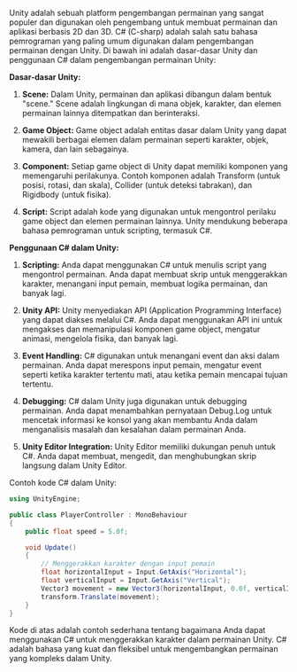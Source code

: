 Unity adalah sebuah platform pengembangan permainan yang sangat populer dan digunakan oleh pengembang untuk membuat permainan dan aplikasi berbasis 2D dan 3D. C# (C-sharp) adalah salah satu bahasa pemrograman yang paling umum digunakan dalam pengembangan permainan dengan Unity. Di bawah ini adalah dasar-dasar Unity dan penggunaan C# dalam pengembangan permainan Unity:

**Dasar-dasar Unity:**

1. **Scene:** Dalam Unity, permainan dan aplikasi dibangun dalam bentuk "scene." Scene adalah lingkungan di mana objek, karakter, dan elemen permainan lainnya ditempatkan dan berinteraksi.

2. **Game Object:** Game object adalah entitas dasar dalam Unity yang dapat mewakili berbagai elemen dalam permainan seperti karakter, objek, kamera, dan lain sebagainya.

3. **Component:** Setiap game object di Unity dapat memiliki komponen yang memengaruhi perilakunya. Contoh komponen adalah Transform (untuk posisi, rotasi, dan skala), Collider (untuk deteksi tabrakan), dan Rigidbody (untuk fisika).

4. **Script:** Script adalah kode yang digunakan untuk mengontrol perilaku game object dan elemen permainan lainnya. Unity mendukung beberapa bahasa pemrograman untuk scripting, termasuk C#.

**Penggunaan C# dalam Unity:**

1. **Scripting:** Anda dapat menggunakan C# untuk menulis script yang mengontrol permainan. Anda dapat membuat skrip untuk menggerakkan karakter, menangani input pemain, membuat logika permainan, dan banyak lagi.

2. **Unity API:** Unity menyediakan API (Application Programming Interface) yang dapat diakses melalui C#. Anda dapat menggunakan API ini untuk mengakses dan memanipulasi komponen game object, mengatur animasi, mengelola fisika, dan banyak lagi.

3. **Event Handling:** C# digunakan untuk menangani event dan aksi dalam permainan. Anda dapat merespons input pemain, mengatur event seperti ketika karakter tertentu mati, atau ketika pemain mencapai tujuan tertentu.

4. **Debugging:** C# dalam Unity juga digunakan untuk debugging permainan. Anda dapat menambahkan pernyataan Debug.Log untuk mencetak informasi ke konsol yang akan membantu Anda dalam menganalisis masalah dan kesalahan dalam permainan Anda.

5. **Unity Editor Integration:** Unity Editor memiliki dukungan penuh untuk C#. Anda dapat membuat, mengedit, dan menghubungkan skrip langsung dalam Unity Editor.

Contoh kode C# dalam Unity:

```csharp
using UnityEngine;

public class PlayerController : MonoBehaviour
{
    public float speed = 5.0f;

    void Update()
    {
        // Menggerakkan karakter dengan input pemain
        float horizontalInput = Input.GetAxis("Horizontal");
        float verticalInput = Input.GetAxis("Vertical");
        Vector3 movement = new Vector3(horizontalInput, 0.0f, verticalInput) * speed * Time.deltaTime;
        transform.Translate(movement);
    }
}
```

Kode di atas adalah contoh sederhana tentang bagaimana Anda dapat menggunakan C# untuk menggerakkan karakter dalam permainan Unity. C# adalah bahasa yang kuat dan fleksibel untuk mengembangkan permainan yang kompleks dalam Unity.
